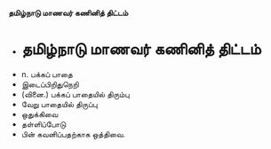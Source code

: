 **தமிழ்நாடு மாணவர் கணினித் திட்டம்**
- # தமிழ்நாடு மாணவர் கணினித் திட்டம்
- n. பக்கப் பாதை
- இடைப்பிறிதுநெறி
- (வினை.) பக்கப் பாதையில் திரும்பு
- வேறு பாதையில் திருப்பு
- ஒதுக்கிவை
- தள்ளிப்போடு
- பின் கவனிப்பதற்காக ஒத்திவை.

